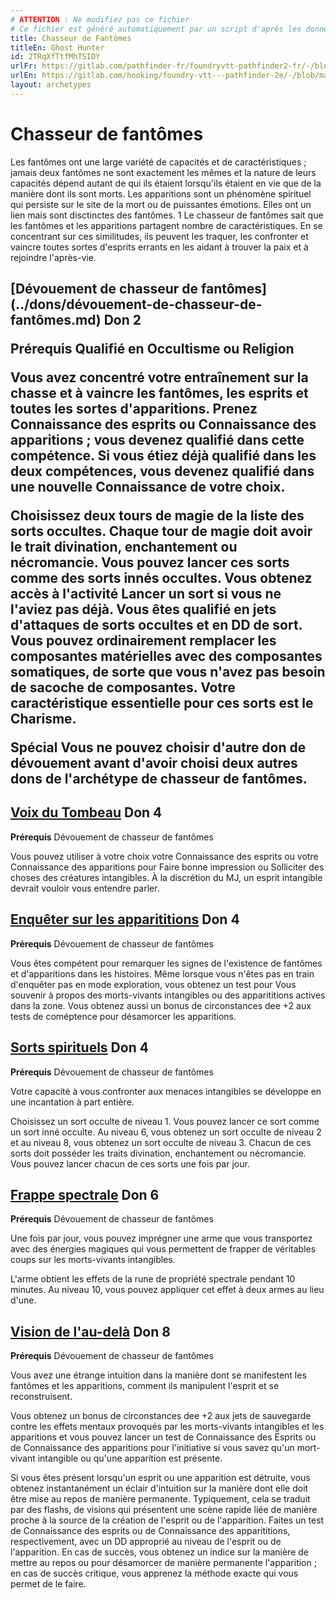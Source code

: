 ```yaml
---
# ATTENTION : Ne modifiez pas ce fichier
# Ce fichier est généré automatiquement par un script d'après les données du module Foundry VTT officiel et de sa traduction
title: Chasseur de Fantômes
titleEn: Ghost Hunter
id: 2TRqXfTtfMhTSIDY
urlFr: https://gitlab.com/pathfinder-fr/foundryvtt-pathfinder2-fr/-/blob/master/data/archetypes/2TRqXfTtfMhTSIDY.htm
urlEn: https://gitlab.com/hooking/foundry-vtt---pathfinder-2e/-/blob/master/packs/data/archetypes.db/ghost-hunter.json
layout: archetypes
---
```

# Chasseur de fantômes

Les fantômes ont une large variété de capacités et de caractéristiques ; jamais deux fantômes ne sont exactement les mêmes et la nature de leurs capacités dépend autant de qui ils étaient lorsqu'ils étaient en vie que de la manière dont ils sont morts. Les apparitions sont un phénomène spirituel qui persiste sur le site de la mort ou de puissantes émotions. Elles ont un lien mais sont disctinctes des fantômes.
1
Le chasseur de fantômes sait que les fantômes et les apparitions partagent nombre de caractéristiques. En se concentrant sur ces similitudes, ils peuvent les traquer, les confronter et vaincre toutes sortes d'esprits errants en les aidant à trouver la paix et à rejoindre l'après-vie.

<h2 style="text-align: left;">[Dévouement de chasseur de fantômes](../dons/dévouement-de-chasseur-de-fantômes.md) Don 2

**Prérequis** Qualifié en Occultisme ou Religion

Vous avez concentré votre entraînement sur la chasse et à vaincre les fantômes, les esprits et toutes les sortes d'apparitions. Prenez Connaissance des esprits ou Connaissance des apparitions ; vous devenez qualifié dans cette compétence. Si vous étiez déjà qualifié dans les deux compétences, vous devenez qualifié dans une nouvelle Connaissance de votre choix.

Choisissez deux tours de magie de la liste des sorts occultes. Chaque tour de magie doit avoir le trait divination, enchantement ou nécromancie. Vous pouvez lancer ces sorts comme des sorts innés occultes. Vous obtenez accès à l'activité Lancer un sort si vous ne l'aviez pas déjà. Vous êtes qualifié en jets d'attaques de sorts occultes et en DD de sort. Vous pouvez ordinairement remplacer les composantes matérielles avec des composantes somatiques, de sorte que vous n'avez pas besoin de sacoche de composantes. Votre caractéristique essentielle pour ces sorts est le Charisme.

**Spécial** Vous ne pouvez choisir d'autre don de dévouement avant d'avoir choisi deux autres dons de l'archétype de chasseur de fantômes.

## [Voix du Tombeau](../dons/voix-du-tombeau.md) Don 4

**Prérequis** Dévouement de chasseur de fantômes

Vous pouvez utiliser à votre choix votre Connaissance des esprits ou votre Connaissance des apparitions pour Faire bonne impression ou Solliciter des choses des créatures intangibles. À la discrétion du MJ, un esprit intangible devrait vouloir vous entendre parler.

## [Enquêter sur les apparititions](../dons/enquêter-sur-les-apparitions.md) Don 4

**Prérequis** Dévouement de chasseur de fantômes

Vous êtes compétent pour remarquer les signes de l'existence de fantômes et d'apparitions dans les histoires. Même lorsque vous n'êtes pas en train d'enquêter pas en mode exploration, vous obtenez un test pour Vous souvenir à propos des morts-vivants intangibles ou des apparititions actives dans la zone. Vous obtenez aussi un bonus de circonstances dee +2 aux tests de coméptence pour désamorcer les apparitions.

## [Sorts spirituels](../dons/sorts-spirituels.md) Don 4

**Prérequis** Dévouement de chasseur de fantômes

Votre capacité à vous confronter aux menaces intangibles se développe en une incantation à part entière.

Choisissez un sort occulte de niveau 1. Vous pouvez lancer ce sort comme un sort inné occulte. Au niveau 6, vous obtenez un sort occulte de niveau 2 et au niveau 8, vous obtenez un sort occulte de niveau 3. Chacun de ces sorts doit posséder les traits divination, enchantement ou nécromancie. Vous pouvez lancer chacun de ces sorts une fois par jour.

## [Frappe spectrale](../dons/frappe-spectrale.md) Don 6

**Prérequis** Dévouement de chasseur de fantômes

Une fois par jour, vous pouvez imprégner une arme que vous transportez avec des énergies magiques qui vous permettent de frapper de véritables coups sur les morts-vivants intangibles.

L'arme obtient les effets de la rune de propriété spectrale pendant 10 minutes. Au niveau 10, vous pouvez appliquer cet effet à deux armes au lieu d'une.

## [Vision de l'au-delà](../dons/vision-de-l-au-delà.md) Don 8

**Prérequis** Dévouement de chasseur de fantômes

Vous avez une étrange intuition dans la manière dont se manifestent les fantômes et les apparitions, comment ils manipulent l'esprit et se reconstruisent.

Vous obtenez un bonus de circonstances dee +2 aux jets de sauvegarde contre les effets mentaux provoqués par les morts-vivants intangibles et les apparitions et vous pouvez lancer un test de Connaissance des Esprits ou de Connaissance des apparitions pour l'initiative si vous savez qu'un mort-vivant intangible ou qu'une apparition est présente.

Si vous êtes présent lorsqu'un esprit ou une apparition est détruite, vous obtenez instantanément un éclair d'intuition sur la manière dont elle doit être mise au repos de manière permanente. Typiquement, cela se traduit par des flashs, de visions qui présentent une scène rapide liée de manière proche à la source de la création de l'esprit ou de l'apparition. Faites un test de Connaissance des esprits ou de Connaissance des apparititions, respectivement, avec un DD approprié au niveau de l'esprit ou de l'apparition. En cas de succès, vous obtenez un indice sur la manière de mettre au repos ou pour désamorcer de manière permanente l'apparition ; en cas de succès critique, vous apprenez la méthode exacte qui vous permet de le faire.
